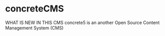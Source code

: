 # concreteCMS
WHAT IS NEW IN THIS CMS
concrete5 is an another Open Source Content Management System (CMS)
